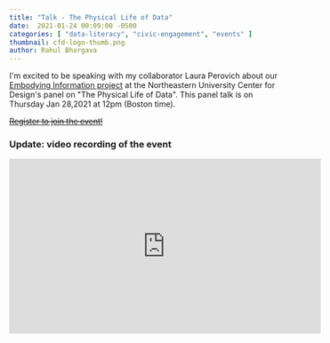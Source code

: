 ```yaml
---
title: "Talk - The Physical Life of Data"
date:  2021-01-24 00:09:00 -0500
categories: [ "data-literacy", "civic-engagement", "events" ]
thumbnail: cfd-logo-thumb.png
author: Rahul Bhargava
---
```


I'm excited to be speaking with my collaborator Laura Perovich about our [Embodying Information project](/projects/embodying-information.html) at the Northeastern University Center for Design's panel on "The Physical Life of Data". This panel talk is on Thursday Jan 28,2021 at 12pm (Boston time).

~~[Register to join the event!](https://camd.northeastern.edu/event/physical-life-of-data/)~~

### Update: video recording of the event

<iframe width="560" height="315" src="https://www.youtube-nocookie.com/embed/rCQoVPEa2gg" frameborder="0" allow="accelerometer; autoplay; clipboard-write; encrypted-media; gyroscope; picture-in-picture" allowfullscreen></iframe>
